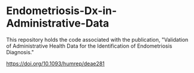 # Endometriosis-Dx-in-Administrative-Data
This repository holds the code associated with the publication, "Validation of Administrative Health Data for the Identification of Endometriosis Diagnosis."

https://doi.org/10.1093/humrep/deae281
